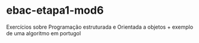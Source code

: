 # ebac-etapa1-mod6
Exercícios sobre Programação estruturada e Orientada a objetos + exemplo de uma algoritmo em portugol 
